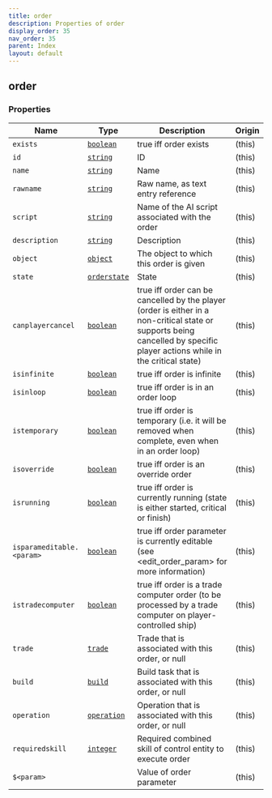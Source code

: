 ```yaml
---
title: order
description: Properties of order
display_order: 35
nav_order: 35
parent: Index
layout: default
---
```


## order

### Properties

| Name | Type | Description | Origin |
|------|------|-------------|--------|
| `exists` | [`boolean`](./boolean.html) | true iff order exists | (this) |
| `id` | [`string`](./string.html) | ID | (this) |
| `name` | [`string`](./string.html) | Name | (this) |
| `rawname` | [`string`](./string.html) | Raw name, as text entry reference | (this) |
| `script` | [`string`](./string.html) | Name of the AI script associated with the order | (this) |
| `description` | [`string`](./string.html) | Description | (this) |
| `object` | [`object`](./object.html) | The object to which this order is given | (this) |
| `state` | [`orderstate`](./orderstate.html) | State | (this) |
| `canplayercancel` | [`boolean`](./boolean.html) | true iff order can be cancelled by the player (order is either in a non-critical state or supports being cancelled by specific player actions while in the critical state) | (this) |
| `isinfinite` | [`boolean`](./boolean.html) | true iff order is infinite | (this) |
| `isinloop` | [`boolean`](./boolean.html) | true iff order is in an order loop | (this) |
| `istemporary` | [`boolean`](./boolean.html) | true iff order is temporary (i.e. it will be removed when complete, even when in an order loop) | (this) |
| `isoverride` | [`boolean`](./boolean.html) | true iff order is an override order | (this) |
| `isrunning` | [`boolean`](./boolean.html) | true iff order is currently running (state is either started, critical or finish) | (this) |
| `isparameditable.<param>` | [`boolean`](./boolean.html) | true iff order parameter is currently editable (see <edit_order_param> for more information) | (this) |
| `istradecomputer` | [`boolean`](./boolean.html) | true iff order is a trade computer order (to be processed by a trade computer on player-controlled ship) | (this) |
| `trade` | [`trade`](./trade.html) | Trade that is associated with this order, or null | (this) |
| `build` | [`build`](./build.html) | Build task that is associated with this order, or null | (this) |
| `operation` | [`operation`](./operation.html) | Operation that is associated with this order, or null | (this) |
| `requiredskill` | [`integer`](./integer.html) | Required combined skill of control entity to execute order | (this) |
| `$<param>` |  | Value of order parameter | (this) |

